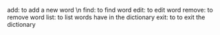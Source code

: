 add: to add a new word \n
find: to find word
edit: to edit word
remove: to remove word
list: to list words have in the dictionary
exit: to to exit the dictionary
